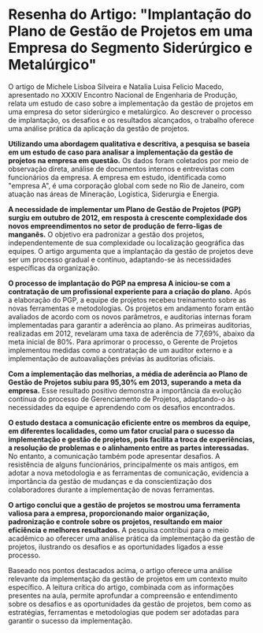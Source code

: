 # Resenha do Artigo: "Implantação do Plano de Gestão de Projetos em uma Empresa do Segmento Siderúrgico e Metalúrgico"

O artigo de Michele Lisboa Silveira e Natalia Luisa Felicio Macedo, apresentado no XXXIV Encontro Nacional de Engenharia de Produção, relata um estudo de caso sobre a implementação da gestão de projetos em uma empresa do setor siderúrgico e metalúrgico. Ao descrever o processo de implantação, os desafios e os resultados alcançados, o trabalho oferece uma análise prática da aplicação da gestão de projetos.

**Utilizando uma abordagem qualitativa e descritiva, a pesquisa se baseia em um estudo de caso para analisar a implementação da gestão de projetos na empresa em questão.** Os dados foram coletados por meio de observação direta, análise de documentos internos e entrevistas com funcionários da empresa. A empresa em estudo, identificada como "empresa A", é uma corporação global com sede no Rio de Janeiro, com atuação nas áreas de Mineração, Logística, Siderurgia e Energia.

**A necessidade de implementar um Plano de Gestão de Projetos (PGP) surgiu em outubro de 2012, em resposta à crescente complexidade dos novos empreendimentos no setor de produção de ferro-ligas de manganês.** O objetivo era padronizar a gestão dos projetos, independentemente de sua complexidade ou localização geográfica das equipes. O artigo argumenta que a implantação da gestão de projetos deve ser um processo gradual e contínuo, adaptando-se às necessidades específicas da organização.

**O processo de implantação do PGP na empresa A iniciou-se com a contratação de um profissional experiente para a criação do plano.** Após a elaboração do PGP, a equipe de projetos recebeu treinamento sobre as novas ferramentas e metodologias. Os projetos em andamento foram então avaliados de acordo com os novos parâmetros, e auditorias internas foram implementadas para garantir a aderência ao plano. As primeiras auditorias, realizadas em 2012, revelaram uma taxa de aderência de 77,69%, abaixo da meta inicial de 80%. Para aprimorar o processo, o Gerente de Projetos implementou medidas como a contratação de um auditor externo e a implementação de autoavaliações prévias às auditorias oficiais.

**Com a implementação das melhorias, a média de aderência ao Plano de Gestão de Projetos subiu para 95,30% em 2013, superando a meta da empresa.** Esse resultado positivo demonstra a importância da evolução contínua do processo de Gerenciamento de Projetos, adaptando-o às necessidades da equipe e aprendendo com os desafios encontrados.

**O estudo destaca a comunicação eficiente entre os membros da equipe, em diferentes localidades, como um fator crucial para o sucesso da implementação e gestão de projetos, pois facilita a troca de experiências, a resolução de problemas e o alinhamento entre as partes interessadas.** No entanto, a comunicação também pode apresentar desafios. A resistência de alguns funcionários, principalmente os mais antigos, em adotar a nova metodologia e as ferramentas de comunicação, evidencia a importância da gestão de mudanças e da conscientização dos colaboradores durante a implementação de novas ferramentas.

**O artigo conclui que a gestão de projetos se mostrou uma ferramenta valiosa para a empresa, proporcionando maior organização, padronização e controle sobre os projetos, resultando em maior eficiência e melhores resultados.** A pesquisa contribui para o meio acadêmico ao oferecer uma análise prática da implementação da gestão de projetos, ilustrando os desafios e as oportunidades ligados a esse processo.

Baseado nos pontos destacados acima, o artigo oferece uma análise relevante da implementação da gestão de projetos em um contexto muito específico. A leitura crítica do artigo, combinada com as informações presentes na aula, permite aprofundar a compreensão e entendimento sobre os desafios e as oportunidades da gestão de projetos, bem como as estratégias, ferramentas e metodologias que podem ser adotadas para garantir o sucesso da implementação.